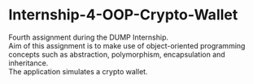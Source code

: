 # Internship-4-OOP-Crypto-Wallet
Fourth assignment during the DUMP Internship.  
Aim of this assignment is to make use of object-oriented programming concepts such as abstraction,
polymorphism, encapsulation and inheritance.  
The application simulates a crypto wallet.